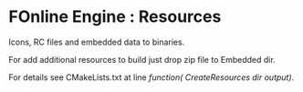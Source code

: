 # FOnline Engine : Resources

Icons, RC files and embedded data to binaries.

For add additional resources to build just drop zip file to Embedded dir.

For details see CMakeLists.txt at line *function( CreateResources dir output)*.
